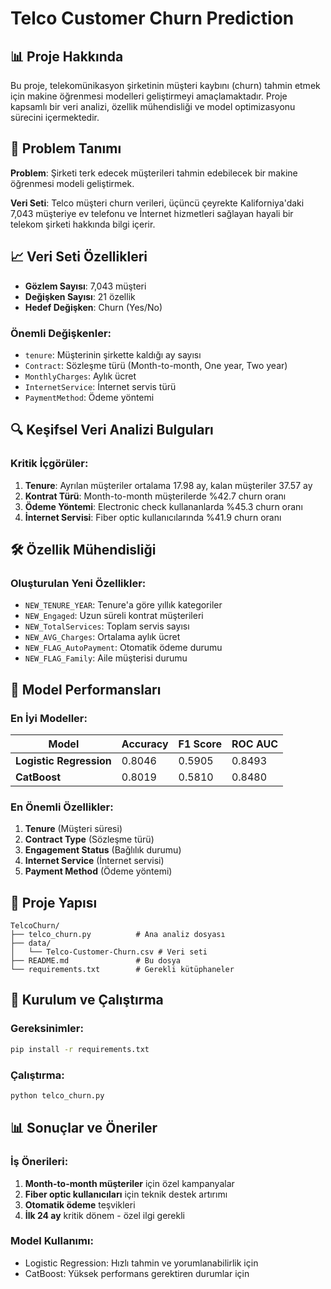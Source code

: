 # Telco Customer Churn Prediction

## 📊 Proje Hakkında

Bu proje, telekomünikasyon şirketinin müşteri kaybını (churn) tahmin etmek için makine öğrenmesi modelleri geliştirmeyi amaçlamaktadır. Proje kapsamlı bir veri analizi, özellik mühendisliği ve model optimizasyonu sürecini içermektedir.

## 🎯 Problem Tanımı

**Problem**: Şirketi terk edecek müşterileri tahmin edebilecek bir makine öğrenmesi modeli geliştirmek.

**Veri Seti**: Telco müşteri churn verileri, üçüncü çeyrekte Kaliforniya'daki 7,043 müşteriye ev telefonu ve İnternet hizmetleri sağlayan hayali bir telekom şirketi hakkında bilgi içerir.

## 📈 Veri Seti Özellikleri

- **Gözlem Sayısı**: 7,043 müşteri
- **Değişken Sayısı**: 21 özellik
- **Hedef Değişken**: Churn (Yes/No)

### Önemli Değişkenler:
- `tenure`: Müşterinin şirkette kaldığı ay sayısı
- `Contract`: Sözleşme türü (Month-to-month, One year, Two year)
- `MonthlyCharges`: Aylık ücret
- `InternetService`: İnternet servis türü
- `PaymentMethod`: Ödeme yöntemi

## 🔍 Keşifsel Veri Analizi Bulguları

### Kritik İçgörüler:
1. **Tenure**: Ayrılan müşteriler ortalama 17.98 ay, kalan müşteriler 37.57 ay
2. **Kontrat Türü**: Month-to-month müşterilerde %42.7 churn oranı
3. **Ödeme Yöntemi**: Electronic check kullananlarda %45.3 churn oranı
4. **İnternet Servisi**: Fiber optic kullanıcılarında %41.9 churn oranı

## 🛠️ Özellik Mühendisliği

### Oluşturulan Yeni Özellikler:
- `NEW_TENURE_YEAR`: Tenure'a göre yıllık kategoriler
- `NEW_Engaged`: Uzun süreli kontrat müşterileri
- `NEW_TotalServices`: Toplam servis sayısı
- `NEW_AVG_Charges`: Ortalama aylık ücret
- `NEW_FLAG_AutoPayment`: Otomatik ödeme durumu
- `NEW_FLAG_Family`: Aile müşterisi durumu

## 🤖 Model Performansları

### En İyi Modeller:

| Model | Accuracy | F1 Score | ROC AUC |
|-------|----------|----------|---------|
| **Logistic Regression** | 0.8046 | 0.5905 | 0.8493 |
| **CatBoost** | 0.8019 | 0.5810 | 0.8480 |

### En Önemli Özellikler:
1. **Tenure** (Müşteri süresi)
2. **Contract Type** (Sözleşme türü)
3. **Engagement Status** (Bağlılık durumu)
4. **Internet Service** (İnternet servisi)
5. **Payment Method** (Ödeme yöntemi)

## 📁 Proje Yapısı

```
TelcoChurn/
├── telco_churn.py          # Ana analiz dosyası
├── data/
│   └── Telco-Customer-Churn.csv # Veri seti
├── README.md               # Bu dosya
└── requirements.txt        # Gerekli kütüphaneler
```

## 🚀 Kurulum ve Çalıştırma

### Gereksinimler:
```bash
pip install -r requirements.txt
```

### Çalıştırma:
```bash
python telco_churn.py
```

## 📊 Sonuçlar ve Öneriler

### İş Önerileri:
1. **Month-to-month müşteriler** için özel kampanyalar
2. **Fiber optic kullanıcıları** için teknik destek artırımı
3. **Otomatik ödeme** teşvikleri
4. **İlk 24 ay** kritik dönem - özel ilgi gerekli

### Model Kullanımı:
- Logistic Regression: Hızlı tahmin ve yorumlanabilirlik için
- CatBoost: Yüksek performans gerektiren durumlar için

